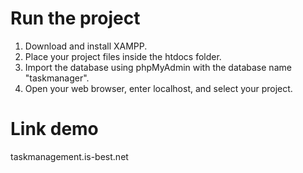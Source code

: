 # Run the project
1. Download and install XAMPP.
2. Place your project files inside the htdocs folder.
3. Import the database using phpMyAdmin with the database name "taskmanager".
4. Open your web browser, enter localhost, and select your project.
# Link demo
taskmanagement.is-best.net
